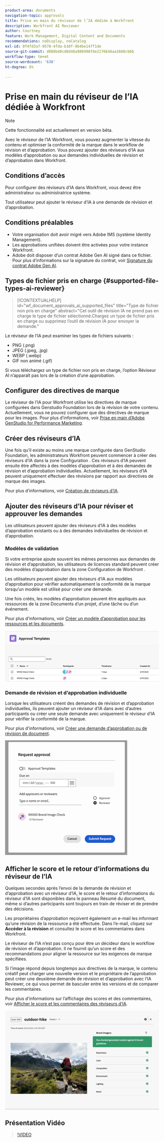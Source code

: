 ```yaml
---
product-area: documents
navigation-topic: approvals
title: Prise en main du réviseur de l’IA dédiée à Workfront
description: Workfront AI Reviewer
author: Courtney
feature: Work Management, Digital Content and Documents
recommendations: noDisplay, noCatalog
exl-id: 0f4fd3a7-9578-4fda-b10f-9b4be147f1de
source-git-commit: d088b40cd8d46a986998fde2176646aa1660cb6b
workflow-type: tm+mt
source-wordcount: '638'
ht-degree: 6%

---
```


# Prise en main du réviseur de l’IA dédiée à Workfront

>[!NOTE]
>
>Cette fonctionnalité est actuellement en version bêta.

Avec le réviseur de l’IA Workfront, vous pouvez augmenter la vitesse du contenu et optimiser la conformité de la marque dans le workflow de révision et d’approbation. Vous pouvez ajouter des réviseurs d’IA aux modèles d’approbation ou aux demandes individuelles de révision et d’approbation dans Workfront.

## Conditions d’accès

Pour configurer des réviseurs d’IA dans Workfront, vous devez être administrateur ou administratrice système.

Tout utilisateur peut ajouter le réviseur d’IA à une demande de révision et d’approbation.


## Conditions préalables

* Votre organisation doit avoir migré vers Adobe IMS (système Identity Management).
* Les approbations unifiées doivent être activées pour votre instance Workfront.
* Adobe doit disposer d’un contrat Adobe Gen AI signé dans ce fichier.
Pour plus d’informations sur la signature du contrat, voir [Signature du contrat Adobe Gen AI](/help/quicksilver/workfront-basics/ai-assistant/ai-assistant-overview.md#sign-the-adobe-gen-ai-agreement).


## Types de fichier pris en charge {#supported-file-types-ai-reviewer}

>[!CONTEXTUALHELP]
>id="wf_document_approvals_ai_supported_files"
>title="Type de fichier non pris en charge"
>abstract="Cet outil de révision IA ne prend pas en charge le type de fichier sélectionné.Chargez un type de fichier pris en charge ou supprimez l’outil de révision IA pour envoyer la demande."

Le réviseur de l’IA peut examiner les types de fichiers suivants :

* PNG (.png)
* JPEG (.jpeg, .jpg)
* WEBP (.webp)
* GIF non animé (.gif)

Si vous téléchargez un type de fichier non pris en charge, l’option Réviseur AI n’apparaît pas lors de la création d’une approbation.

## Configurer des directives de marque

Le réviseur de l’IA pour Workfront utilise les directives de marque configurées dans Genstudio Foundation lors de la révision de votre contenu. Actuellement, vous ne pouvez configurer que des directives de marque pour les images. Pour plus d’informations, voir [Prise en main d’Adobe GenStudio for Performance Marketing](https://experienceleague.adobe.com/en/docs/genstudio-for-performance-marketing/user-guide/get-started).


## Créer des réviseurs d’IA

Une fois qu’il existe au moins une marque configurée dans GenStudio Foundation, les administrateurs Workfront peuvent commencer à créer des réviseurs d’IA dans la zone Configuration . Ces réviseurs d’IA peuvent ensuite être affectés à des modèles d’approbation et à des demandes de révision et d’approbation individuelles. Actuellement, les réviseurs d’IA peuvent uniquement effectuer des révisions par rapport aux directives de marque des images.

Pour plus d’informations, voir [Création de réviseurs d’IA](/help/quicksilver/review-and-approve-work/document-reviews-and-approvals/set-up-ai-reviewer.md).

## Ajouter des réviseurs d’IA pour réviser et approuver les demandes

Les utilisateurs peuvent ajouter des réviseurs d’IA à des modèles d’approbation existants ou à des demandes individuelles de révision et d’approbation.

### Modèles de validation

Si votre entreprise ajoute souvent les mêmes personnes aux demandes de révision et d’approbation, les utilisateurs de licences standard peuvent créer des modèles d’approbation dans la zone Configuration de Workfront .

Les utilisateurs peuvent ajouter des réviseurs d’IA aux modèles d’approbation pour vérifier automatiquement la conformité de la marque lorsqu’un modèle est utilisé pour créer une demande.

Une fois créés, les modèles d’approbation peuvent être appliqués aux ressources de la zone Documents d’un projet, d’une tâche ou d’un événement.

Pour plus d’informations, voir [Créer un modèle d’approbation pour les ressources et les documents](/help/quicksilver/review-and-approve-work/document-reviews-and-approvals/manage-document-approvals/create-approval-template.md).

![liste de modèles présentant les réviseurs d’IA](assets/ai-review-templates.png)

### Demande de révision et d’approbation individuelle

Lorsque les utilisateurs créent des demandes de révision et d’approbation individuelles, ils peuvent ajouter un réviseur d’IA dans avec d’autres participants ou créer une seule demande avec uniquement le réviseur d’IA pour vérifier la conformité de la marque.

Pour plus d’informations, voir [Créer une demande d’approbation ou de révision de document](/help/quicksilver/review-and-approve-work/document-reviews-and-approvals/manage-document-approvals/create-a-document-approval.md).


![Réviseur AI ajouté à une demande d’approbation individuelle](assets/ad-ai-reviewer-to-request.png)

## Afficher le score et le retour d’informations du réviseur de l’IA

Quelques secondes après l’envoi de la demande de révision et d’approbation avec un réviseur d’IA, le score et le retour d’informations du réviseur d’IA sont disponibles dans le panneau Résumé du document, même si d’autres participants sont toujours en train de réviser et de prendre des décisions.

Les propriétaires d’approbation reçoivent également un e-mail les informant qu’une révision de la ressource a été effectuée. Dans l’e-mail, cliquez sur **Accéder à la révision** et consultez le score et les commentaires dans Workfront.

Le réviseur de l’IA n’est pas conçu pour être un décideur dans le workflow de révision et d’approbation. Il ne fournit qu’un score et des recommandations pour aligner la ressource sur les exigences de marque spécifiées.

Si l’image répond depuis longtemps aux directives de la marque, le contenu créatif peut charger une nouvelle version et le propriétaire de l’approbation peut créer une deuxième demande de révision et d’approbation avec l’IA Reviewer, ce qui vous permet de basculer entre les versions et de comparer les commentaires.

Pour plus d’informations sur l’affichage des scores et des commentaires, voir [Afficher le score et les commentaires des réviseurs d’IA](/help/quicksilver/review-and-approve-work/document-reviews-and-approvals/view-ai-reviewer-feedback.md).


![Retour d’informations du réviseur IA](assets/ai-reviewer-feedback.png)


## Présentation Vidéo

>[!VIDEO](https://video.tv.adobe.com/v/3470847/)